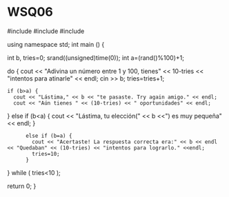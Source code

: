 # WSQ06
#include <iostream>
#include <cstdlib>
#include <ctime>

using namespace std;
int main () {

   int b, tries=0;
   srand((unsigned)time(0));
    int a=(rand()%100)+1;

  do {
    cout << "Adivina un número entre 1 y 100, tienes" << 10-tries << "intentos para atinarle" << endl;
    cin >> b;
    tries=tries+1;

    if (b>a) {
      cout << "Lástima," << b << "te pasaste. Try again amigo." << endl;
      cout << "Aún tienes " << (10-tries) << " oportunidades" << endl;
  }
        else if (b<a) {
          cout << "Lástima, tu elección(" << b <<") es muy pequeña"<< endl;
        }

          else if (b=a) {
            cout << "Acertaste! La respuesta correcta era:" << b << endl << "Quedaban" << (10-tries) << "intentos para lograrlo." <<endl;
            tries=10;
          }

} while ( tries<10 );

return 0;
}
